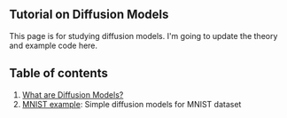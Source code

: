 ## Tutorial on Diffusion Models
This page is for studying diffusion models. I'm going to update the theory and example code here.

## Table of contents
1. [What are Diffusion Models?](https://github.com/phykn/diffusion_models_tutorial/tree/main/00_theory)
2. [MNIST example](https://github.com/phykn/diffusion_models_tutorial/tree/main/01_mnist): Simple diffusion models for MNIST dataset
